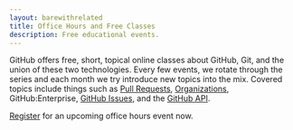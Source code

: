 ```yaml
---
layout: barewithrelated
title: Office Hours and Free Classes
description: Free educational events.
---
```


GitHub offers free, short, topical online classes about GitHub, Git, and the union of these two technologies. Every few events, we rotate through the series and each month we try introduce new topics into the mix. Covered topics include things such as [Pull Requests](https://github.com/blog/712-pull-requests-2-0), [Organizations](https://github.com/blog/674-introducing-organizations), GitHub:Enterprise, [GitHub Issues](https://github.com/blog/831-issues-2-0-the-next-generation), and the [GitHub API](http://developer.github.com/).

[Register](http://training.github.com/web/free-classes/) for an upcoming office hours event now.
